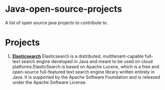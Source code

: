 # Java-open-source-projects

A list of open source java projects to contribute to.

# Projects
1. **[Elasticsearch](https://github.com/elastic/elasticsearch)**
Elasticsearch is a distributed, multitenant-capable full-text search engine developed in Java and meant to be used on cloud platforms.ElasticSearch is based on Apache Lucene, which is a free and open-source full-featured text search engine library written entirely in Java.  It is supported by the Apache Software Foundation and is released under the Apache Software License.
